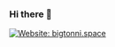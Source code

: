 ### Hi there 👋

<div align="left">
    <p>
      <a href="https://bigtonni.space">
        <img alt="Website: bigtonni.space" align="center" src="https://img.shields.io/badge/-My%20Website-gray.svg?colorA=6A788D&colorB=6EC300&style=for-the-badge" />
      </a>
  </p>
</div>
